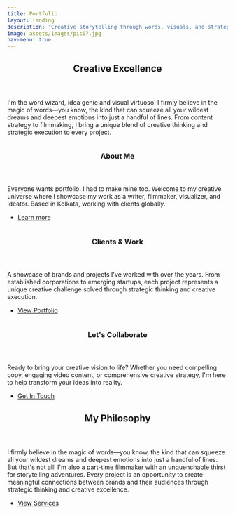 ```yaml
---
title: Portfolio
layout: landing
description: 'Creative storytelling through words, visuals, and strategic thinking.<br />Bringing ideas to life across multiple mediums.'
image: assets/images/pic07.jpg
nav-menu: true
---
```


<!-- Main -->
<div id="main">

<!-- One -->
<section id="one">
	<div class="inner">
		<header class="major">
			<h2>Creative Excellence</h2>
		</header>
		<p>I'm the word wizard, idea genie and visual virtuoso! I firmly believe in the magic of words—you know, the kind that can squeeze all your wildest dreams and deepest emotions into just a handful of lines. From content strategy to filmmaking, I bring a unique blend of creative thinking and strategic execution to every project.</p>
	</div>
</section>

<!-- Two -->
<section id="two" class="spotlights">
	<section>
		<a href="about.html" class="image">
			<img src="{% link assets/images/pic08.jpg %}" alt="" data-position="center center" />
		</a>
		<div class="content">
			<div class="inner">
				<header class="major">
					<h3>About Me</h3>
				</header>
				<p>Everyone wants portfolio. I had to make mine too. Welcome to my creative universe where I showcase my work as a writer, filmmaker, visualizer, and ideator. Based in Kolkata, working with clients globally.</p>
				<ul class="actions">
					<li><a href="about.html" class="button">Learn more</a></li>
				</ul>
			</div>
		</div>
	</section>
	<section>
		<a href="clients.html" class="image">
			<img src="{% link assets/images/pic09.jpg %}" alt="" data-position="top center" />
		</a>
		<div class="content">
			<div class="inner">
				<header class="major">
					<h3>Clients & Work</h3>
				</header>
				<p>A showcase of brands and projects I've worked with over the years. From established corporations to emerging startups, each project represents a unique creative challenge solved through strategic thinking and creative execution.</p>
				<ul class="actions">
					<li><a href="clients.html" class="button">View Portfolio</a></li>
				</ul>
			</div>
		</div>
	</section>
	<section>
		<a href="contact.html" class="image">
			<img src="{% link assets/images/pic10.jpg %}" alt="" data-position="25% 25%" />
		</a>
		<div class="content">
			<div class="inner">
				<header class="major">
					<h3>Let's Collaborate</h3>
				</header>
				<p>Ready to bring your creative vision to life? Whether you need compelling copy, engaging video content, or comprehensive creative strategy, I'm here to help transform your ideas into reality.</p>
				<ul class="actions">
					<li><a href="contact.html" class="button">Get In Touch</a></li>
				</ul>
			</div>
		</div>
	</section>
</section>

<!-- Three -->
<section id="three">
	<div class="inner">
		<header class="major">
			<h2>My Philosophy</h2>
		</header>
		<p>I firmly believe in the magic of words—you know, the kind that can squeeze all your wildest dreams and deepest emotions into just a handful of lines. But that's not all! I'm also a part-time filmmaker with an unquenchable thirst for storytelling adventures. Every project is an opportunity to create meaningful connections between brands and their audiences through strategic thinking and creative excellence.</p>
		<ul class="actions">
			<li><a href="generic.html" class="button next">View Services</a></li>
		</ul>
	</div>
</section>

</div>
